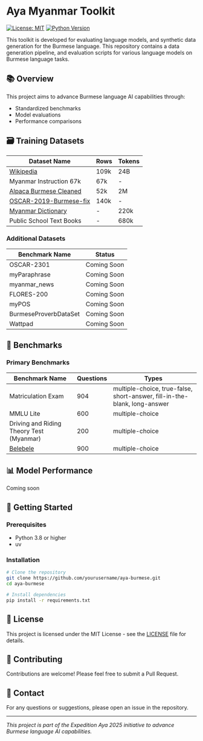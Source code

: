 # Aya Myanmar Toolkit
[![License: MIT](https://img.shields.io/badge/License-MIT-yellow.svg)](https://opensource.org/licenses/MIT)
[![Python Version](https://img.shields.io/badge/python-3.8%2B-blue.svg)](https://www.python.org/downloads/)

This toolkit is developed for evaluating language models, and synthetic data generation for the Burmese language. This repository contains a data generation pipeline, and evaluation scripts for various language models on Burmese language tasks.

## 📚 Overview

This project aims to advance Burmese language AI capabilities through:
- Standardized benchmarks
- Model evaluations
- Performance comparisons

## 🗃️ Training Datasets

| Dataset Name | Rows | Tokens |
|--------------|------|------------|
| [Wikipedia](https://huggingface.co/datasets/wikimedia/wikipedia) | 109k | 24B |
| Myanmar Instruction 67k | 67k | - |
| [Alpaca Burmese Cleaned](https://huggingface.co/datasets/saillab/alpaca-myanmar_burmese-cleaned) | 52k | 2M |
| [OSCAR-2019-Burmese-fix](https://huggingface.co/datasets/5w4n/OSCAR-2019-Burmese-fix) | 140k | - |
| [Myanmar Dictionary](https://huggingface.co/datasets/Rickaym/Burmese-Dictionary) | - | 220k |
| Public School Text Books | - | 680k |

### Additional Datasets

| Benchmark Name | Status |
|--------------|--------|
| OSCAR-2301 | Coming Soon |
| myParaphrase | Coming Soon |
| myanmar_news | Coming Soon |
| FLORES-200 | Coming Soon |
| myPOS | Coming Soon |
| BurmeseProverbDataSet | Coming Soon |
| Wattpad | Coming Soon |

## 🎯 Benchmarks

### Primary Benchmarks

| Benchmark Name | Questions | Types |
|--------------|------|------------|
| Matriculation Exam | 904 | multiple-choice, true-false, short-answer, fill-in-the-blank, long-answer |
| MMLU Lite | 600 | multiple-choice  |
| Driving and Riding Theory Test (Myanmar) | 200 | multiple-choice  |
| [Belebele](https://huggingface.co/datasets/facebook/belebele/viewer/mya_Mymr?row=0&views%5B%5D=mya_mymr) | 900 | multiple-choice |


## 📊 Model Performance

Coming soon

## 🚀 Getting Started

### Prerequisites

- Python 3.8 or higher
- uv

### Installation

```bash
# Clone the repository
git clone https://github.com/yourusername/aya-burmese.git
cd aya-burmese

# Install dependencies
pip install -r requirements.txt
```

## 📝 License

This project is licensed under the MIT License - see the [LICENSE](LICENSE) file for details.

## 🤝 Contributing

Contributions are welcome! Please feel free to submit a Pull Request.

## 📧 Contact

For any questions or suggestions, please open an issue in the repository.

---
*This project is part of the Expedition Aya 2025 initiative to advance Burmese language AI capabilities.*
